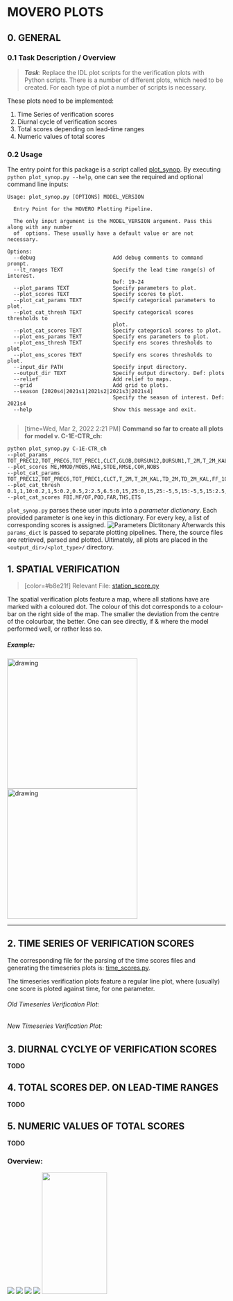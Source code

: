 # MOVERO PLOTS
## 0. GENERAL
### 0.1 Task Description / Overview
> **_Task_**: Replace the IDL plot scripts for the verification plots with Python scripts. 
> There is a number of different plots, which need to be created. For each type of plot a number of scripts is necessary. 

These plots need to be implemented:
1. Time Series of verification scores
2. Diurnal cycle of verification scores
3. Total scores depending on lead-time ranges
4. Numeric values of total scores



### 0.2 Usage
The entry point for this package is a script called [plot_synop](src/movero/plot_synop.py). By executing `python plot_synop.py --help`, one can see the required and optional command line inputs:
```
Usage: plot_synop.py [OPTIONS] MODEL_VERSION

  Entry Point for the MOVERO Plotting Pipeline.

  The only input argument is the MODEL_VERSION argument. Pass this along with any number
  of  options. These usually have a default value or are not necessary.

Options:
  --debug                         Add debug comments to command prompt.
  --lt_ranges TEXT                Specify the lead time range(s) of interest.
                                  Def: 19-24
  --plot_params TEXT              Specify parameters to plot.
  --plot_scores TEXT              Specify scores to plot.
  --plot_cat_params TEXT          Specify categorical parameters to plot.
  --plot_cat_thresh TEXT          Specify categorical scores thresholds to
                                  plot.
  --plot_cat_scores TEXT          Specify categorical scores to plot.
  --plot_ens_params TEXT          Specify ens parameters to plot.
  --plot_ens_thresh TEXT          Specify ens scores thresholds to plot.
  --plot_ens_scores TEXT          Specify ens scores thresholds to plot.
  --input_dir PATH                Specify input directory.
  --output_dir TEXT               Specify output directory. Def: plots
  --relief                        Add relief to maps.
  --grid                          Add grid to plots.
  --season [2020s4|2021s1|2021s2|2021s3|2021s4]
                                  Specify the season of interest. Def: 2021s4
  --help                          Show this message and exit.
  
```

> [time=Wed, Mar 2, 2022 2:21 PM]
**Command so far to create all plots for model v. C-1E-CTR_ch:**



```
python plot_synop.py C-1E-CTR_ch
--plot_params TOT_PREC12,TOT_PREC6,TOT_PREC1,CLCT,GLOB,DURSUN12,DURSUN1,T_2M,T_2M_KAL,TD_2M,TD_2M_KAL,RELHUM_2M,FF_10M,FF_10M_KAL,VMAX_10M6,VMAX_10M1,DD_10M,PS,PMSL
--plot_scores ME,MMOD/MOBS,MAE,STDE,RMSE,COR,NOBS
--plot_cat_params TOT_PREC12,TOT_PREC6,TOT_PREC1,CLCT,T_2M,T_2M_KAL,TD_2M,TD_2M_KAL,FF_10M,FF_10M_KAL,VMAX_10M6,VMAX_10M1
--plot_cat_thresh 0.1,1,10:0.2,1,5:0.2,0.5,2:2.5,6.5:0,15,25:0,15,25:-5,5,15:-5,5,15:2.5,5,10:2.5,5,10:5,12.5,20:5,12.5,20
--plot_cat_scores FBI,MF/OF,POD,FAR,THS,ETS
```

`plot_synop.py` parses these user inputs into a _parameter dictionary_. Each provided parameter is one key in this dictionary. For every key, a list of corresponding scores is assigned. 
![**Parameters Dictitonary**](https://i.imgur.com/kdQrufu.png)
Afterwards this `params_dict` is passed to separate plotting pipelines. There, the source files are retrieved, parsed and plotted. Ultimately, all plots are placed in the `<output_dir>/<plot_type>/` directory. 

## 1. SPATIAL VERIFICATION
<!-- ![alt text](http://i.imgur.com/8o44hib.png) -->

> [color=#b8e21f] Relevant File: [station_score.py](src/pytrajplot/cli.py)

The spatial verification plots feature a map, where all stations have are marked with a coloured dot. The colour of this dot corresponds to a colour-bar on the right side of the map. The smaller the deviation from the centre of the colourbar, the better. One can see directly, if & where the model performed well, or rather less so.

##### Example: 

<img src="https://i.imgur.com/LA2zev4.png)" alt="drawing" width="300"/>

<img src="https://i.imgur.com/SiHcvpW.jpg" alt="drawing" width="300"/>






---


## 2. TIME SERIES OF VERIFICATION SCORES
The corresponding file for the parsing of the time scores files and generating the timeseries plots is: [time_scores.py](src/pytrajplot/cli.py).

The timeseries verification plots feature a regular line plot, where (usually) one score is ploted against time, for one parameter. 

###### Old Timeseries Verification Plot:

###### New Timeseries Verification Plot:



## 3. DIURNAL CYCLYE OF VERIFICATION SCORES
**TODO**
## 4. TOTAL SCORES DEP. ON LEAD-TIME RANGES
**TODO**
## 5. NUMERIC VALUES OF TOTAL SCORES
**TODO**


### Overview:
![](https://i.imgur.com/xXSLJ4l.png)
![](https://i.imgur.com/swlWBA2.png)
![](https://i.imgur.com/ZLYzobQ.png)
![](https://i.imgur.com/sAUZPIU.png)
<img src="https://i.imgur.com/sAUZPIU.png" width="150" height="280">